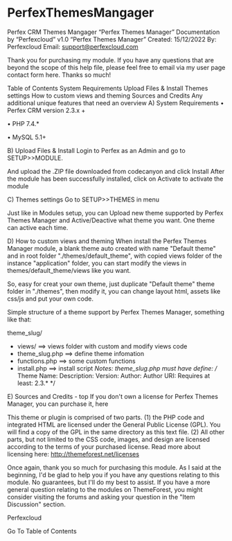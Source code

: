 # PerfexThemesMangager
Perfex CRM Themes Mangager
“Perfex Themes Manager” Documentation by “Perfexcloud” v1.0
“Perfex Themes Manager”
Created: 15/12/2022
By: Perfexcloud
Email: support@perfexcloud.com

Thank you for purchasing my module. If you have any questions that are beyond the scope of this help file, please feel free to email via my user page contact form here. Thanks so much!

Table of Contents
System Requirements
Upload Files & Install
Themes settings
How to custom views and theming
Sources and Credits
Any additional unique features that need an overview
A) System Requirements
• Perfex CRM version 2.3.x +

• PHP 7.4.*

• MySQL 5.1+

B) Upload Files & Install
Login to Perfex as an Admin and go to SETUP>>MODULE.


And upload the .ZIP file downloaded from codecanyon and click Install After the module has been successfully installed, click on Activate to activate the module

C) Themes settings
Go to SETUP>>THEMES in menu

Just like in Modules setup, you can Upload new theme supported by Perfex Themes Manager and Active/Deactive what theme you want. One theme can active each time.


D) How to custom views and theming
When install the Perfex Themes Manager module, a blank theme auto created with name "Default theme" and in root folder "./themes/default_theme", with copied views folder of the instance "application" folder, you can start modify the views in themes/default_theme/views like you want.


So, easy for creat your own theme, just duplicate "Default theme" theme folder in "./themes", then modify it, you can change layout html, assets like css/js and put your own code.


Simple structure of a theme support by Perfex Themes Manager, something like that:


theme_slug/
- views/ ==> views folder with custom and modify views code
- theme_slug.php ==> define theme infomation
- functions.php ==> some custom functions
- install.php ==> install script
*Notes: theme_slug.php must have define:
/*
Theme Name:
Description:
Version:
Author:
Author URI:
Requires at least: 2.3.*
*/

E) Sources and Credits - top
If you don't own a license for Perfex Themes Manager, you can purchase it, here

This theme or plugin is comprised of two parts. (1) the PHP code and integrated HTML are licensed under the General Public License (GPL). You will find a copy of the GPL in the same directory as this text file. (2) All other parts, but not limited to the CSS code, images, and design are licensed according to the terms of your purchased license. Read more about licensing here: http://themeforest.net/licenses

Once again, thank you so much for purchasing this module. As I said at the beginning, I'd be glad to help you if you have any questions relating to this module. No guarantees, but I'll do my best to assist. If you have a more general question relating to the modules on ThemeForest, you might consider visiting the forums and asking your question in the "Item Discussion" section.

Perfexcloud

Go To Table of Contents

